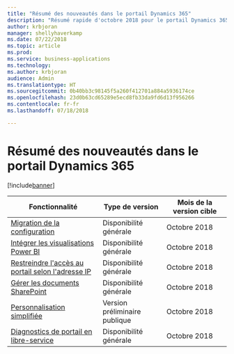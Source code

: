 ```yaml
---
title: "Résumé des nouveautés dans le portail Dynamics 365"
description: "Résumé rapide d'octobre 2018 pour le portail Dynamics 365"
author: krbjoran
manager: shellyhaverkamp
ms.date: 07/22/2018
ms.topic: article
ms.prod: 
ms.service: business-applications
ms.technology: 
ms.author: krbjoran
audience: Admin
ms.translationtype: HT
ms.sourcegitcommit: 0b40bb3c98145f5a260f412701a884a5936174ce
ms.openlocfilehash: 23d0b63cd65289e5ecd8fb33da9fd6d13f956266
ms.contentlocale: fr-fr
ms.lasthandoff: 07/18/2018

---
```

#  <a name="summary-of-whats-new-in-dynamics-365-portal"></a>Résumé des nouveautés dans le portail Dynamics 365


[!include[banner](../../../includes/banner.md)]

| Fonctionnalité                                                                           | Type de version   | Mois de la version cible |
|-----------------------------------------------------------------------------------|----------------|----------------------|
| [Migration de la configuration](configuration-migration.md)                           | Disponibilité générale             | Octobre 2018          |
| [Intégrer les visualisations Power BI](power-bi-embed.md)                              | Disponibilité générale            | Octobre 2018          |
| [Restreindre l'accès au portail selon l'adresse IP](restrict-portal-access-by-ip-address.md) | Disponibilité générale            | Octobre 2018          |
| [Gérer les documents SharePoint](sharepoint-integration.md)                        | Disponibilité générale             | Octobre 2018          |
| [Personnalisation simplifiée](simplified-customization.md)                         | Version préliminaire publique | Octobre 2018          |
| [Diagnostics de portail en libre-service](self-service-portal-diagnostics.md)           | Disponibilité générale             | Octobre 2018          |

